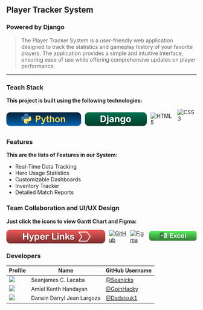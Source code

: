 ## Player Tracker System
### Powered by Django

>The Player Tracker System is a user-friendly web application designed to track the statistics and gameplay history of your favorite players. The application provides a simple and intuitive interface, ensuring ease of use while offering comprehensive updates on player performance.

---
### Teach Stack
**This project is built using the following technologies:** <br>

<div style="display: flex; align-items: center; gap: 10px;">
  <img
    src="https://github.com/Dadaisuk1/Dadaisuk1/blob/main/python.svg"
    alt="Python Icon"
    style="height: auto;y"
  />
  <img
    src="https://github.com/Dadaisuk1/Dadaisuk1/blob/main/django.svg"
    alt="Django Icon"
    style="height: auto;"
  />
  <img
    src="https://img.shields.io/badge/html5-%23E34F26.svg?style=plastic&logo=html5&logoColor=white"
    alt="HTML5"
  />
  <img style="margin-bottom: 20px;"
    src="https://img.shields.io/badge/css3-%231572B6.svg?style=plastic&logo=css3&logoColor=white"
    alt="CSS3"
  />
</div>

### Features
**This are the lists of Features in our System:**
<ul>
  <li>Real-Time Data Tracking</li>
  <li>Hero Usage Statistics</li>
  <li>Customizable Dashboards</li>
  <li>Inventory Tracker</li>
  <li>Detailed Match Reports</li>
</ul>

### Team Collaboration and UI/UX Design
<!-- **For Team Collaboration and UI/UX Design:** <br> -->
**Just click the icons to view Gantt Chart and Figma:**
<div style="display: flex; align-items: center; gap: 10px; text-decoration: none;">
  <img
    src="https://github.com/Dadaisuk1/Dadaisuk1/blob/main/hp.svg"  
    alt="HyperLink"
  />
  <a href="https://github.com/Dadaisuk1/PlayersTrackerSystem">
    <img
      src="https://img.shields.io/badge/github-%23121011.svg?style=plastic&logo=github&logoColor=white"
      alt="GitHub"
      style="text-decoration: none;"
    />
  </a>
  <a href="https://www.figma.com/design/WjXHMBKKt3egnEBv4CqToQ/Player-Tracker-Statistics?node-id=0-1&t=zUkPcDDQ5tRJ1p2G-1">
    <img
      src="https://img.shields.io/badge/figma-%23F24E1E.svg?style=plastic&logo=figma&logoColor=white"
      alt="Figma"
      style="text-decoration: none;"
    />
  </a>
  <a href="https://cebuinstituteoftechnology-my.sharepoint.com/:x:/g/personal/darwindarryljean_largoza_cit_edu/EZEP77oURa5GuYXVeLkK-VkBcnK7KrnRwn5fhMBA_GeUsg?e=2WDLcF">
    <img
      src="https://github.com/Dadaisuk1/Dadaisuk1/blob/main/Gahntt%20Chart.svg"
      alt="Gantt Chart"
      style="text-decoration: none;"
    />
  </a>
</div>

<div>
  <h3>Developers</h3>
</div>

| Profile | Name                    | GitHub Username            |
|---------|-------------------------|----------------------------|
| <img src="https://scontent.fceb2-2.fna.fbcdn.net/v/t1.6435-9/119142771_603764263845411_8996080467272724504_n.jpg?_nc_cat=111&ccb=1-7&_nc_sid=a5f93a&_nc_eui2=AeEV-WxEq4EcF73fIiNshL8eK2czaxvycNUrZzNrG_Jw1aba_R3k2mBpVLOXd00i63wCwA6nZ6zDgacC2dlkNXu-&_nc_ohc=WFiowC5cKi0Q7kNvgGtEPUK&_nc_zt=23&_nc_ht=scontent.fceb2-2.fna&_nc_gid=A8xHJKKPA9dssEtCqhuhq5i&oh=00_AYB5PGaQCUA2erdRap_Ybc2ylUbGNqq78FXMVcQRELq5QA&oe=6766BB50" width="50" disabled style="pointer-events: none;"> | Seanjames C. Lacaba       | [@Seanicks](https://github.com/Seanicks) |
| <img src="https://scontent.fceb6-1.fna.fbcdn.net/v/t39.30808-6/334210653_1300197447372658_8890862342598207272_n.jpg?_nc_cat=105&ccb=1-7&_nc_sid=6ee11a&_nc_eui2=AeEq-gZgIMrk9-J1FtHo0PGSN1vm5WFjp0E3W-blYWOnQTSxZjEizCwPaEB6eIEtn9sIV-U7tcHKmZnnqe-HKFhu&_nc_ohc=2b1Qsh29Q1EQ7kNvgGVF-7q&_nc_zt=23&_nc_ht=scontent.fceb6-1.fna&_nc_gid=AUOSsf7xIcqqsF5SwRhIhJD&oh=00_AYBKhuMvqnUupc9QRrHNvxJM_6W3kV0BW8DSWjdT5diHmA&oe=67453F3A" width="50" style="pointer-events: none;"> | Amiel Kenth Handayan     | [@GoinHacky](https://github.com/GoinHacky)                      |
| <img src="https://avatars.githubusercontent.com/u/112413548?v=4" width="50" style="pointer-events: none;"> | Darwin Darryl Jean Largoza      | [@Dadaisuk1](https://github.com/Dadaisuk1) |






